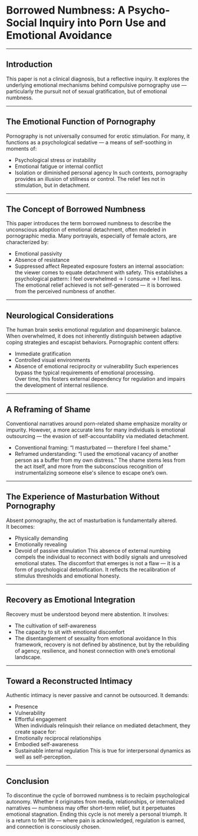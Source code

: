 # Borrowed Numbness: A Psycho-Social Inquiry into Porn Use and Emotional Avoidance

---

## Introduction

This paper is not a clinical diagnosis, but a reflective inquiry.
It explores the underlying emotional mechanisms behind compulsive pornography use — particularly the pursuit not of sexual gratification, but of emotional numbness.

---

## The Emotional Function of Pornography

Pornography is not universally consumed for erotic stimulation.
For many, it functions as a psychological sedative — a means of self-soothing in moments of:
- Psychological stress or instability  
- Emotional fatigue or internal conflict  
- Isolation or diminished personal agency 
In such contexts, pornography provides an illusion of stillness or control. 
The relief lies not in stimulation, but in detachment.

---

## The Concept of Borrowed Numbness

This paper introduces the term borrowed numbness to describe the unconscious adoption of emotional detachment, often modeled in pornographic media.
Many portrayals, especially of female actors, are characterized by:
- Emotional passivity  
- Absence of resistance  
- Suppressed affect 
Repeated exposure fosters an internal association: the viewer comes to equate detachment with safety.
This establishes a psychological pattern: I feel overwhelmed → I consume → I feel less.
The emotional relief achieved is not self-generated — it is borrowed from the perceived numbness of another.

---

## Neurological Considerations

The human brain seeks emotional regulation and dopaminergic balance.  
When overwhelmed, it does not inherently distinguish between adaptive coping strategies and escapist behaviors.
Pornographic content offers: 
- Immediate gratification  
- Controlled visual environments  
- Absence of emotional reciprocity or vulnerability 
Such experiences bypass the typical requirements of emotional processing.  
Over time, this fosters external dependency for regulation and impairs the development of internal resilience.

---

## A Reframing of Shame

Conventional narratives around porn-related shame emphasize morality or impurity. 
However, a more accurate lens for many individuals is emotional outsourcing — the evasion of self-accountability via mediated detachment.
- Conventional framing:
“I masturbated — therefore I feel shame.”
- Reframed understanding:
“I used the emotional vacancy of another person as a buffer from my own distress.”
The shame stems less from the act itself, and more from the subconscious recognition of instrumentalizing someone else's silence to escape one’s own.

---

## The Experience of Masturbation Without Pornography

Absent pornography, the act of masturbation is fundamentally altered.  
It becomes:
- Physically demanding  
- Emotionally revealing  
- Devoid of passive stimulation 
This absence of external numbing compels the individual to reconnect with bodily signals and unresolved emotional states.
The discomfort that emerges is not a flaw — it is a form of psychological detoxification.
It reflects the recalibration of stimulus thresholds and emotional honesty.

---

## Recovery as Emotional Integration

Recovery must be understood beyond mere abstention.
It involves:
- The cultivation of self-awareness  
- The capacity to sit with emotional discomfort  
- The disentanglement of sexuality from emotional avoidance 
In this framework, recovery is not defined by abstinence, but by the rebuilding of agency, resilience, and honest connection with one’s emotional landscape.

---

## Toward a Reconstructed Intimacy

Authentic intimacy is never passive and cannot be outsourced.
It demands:
- Presence 
- Vulnerability  
- Effortful engagement  
When individuals relinquish their reliance on mediated detachment, they create space for:
- Emotionally reciprocal relationships
- Embodied self-awareness
- Sustainable internal regulation
This is true for interpersonal dynamics as well as self-perception.

---

## Conclusion

To discontinue the cycle of borrowed numbness is to reclaim psychological autonomy.
Whether it originates from media, relationships, or internalized narratives — numbness may offer short-term relief, but it perpetuates emotional stagnation.
Ending this cycle is not merely a personal triumph.
It is a return to felt life — where pain is acknowledged, regulation is earned, and connection is consciously chosen.
